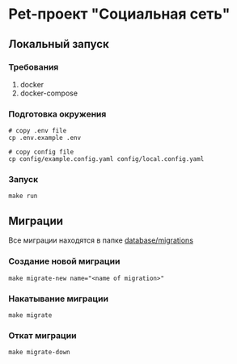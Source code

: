 # Pet-проект "Социальная сеть"

## Локальный запуск

### Требования

1. docker
2. docker-compose

### Подготовка окружения

```
# copy .env file
cp .env.example .env

# copy config file
cp config/example.config.yaml config/local.config.yaml
```

### Запуск
```
make run
```

## Миграции

Все миграции находятся в папке [database/migrations](./database/migrations/)

### Создание новой миграции
```
make migrate-new name="<name of migration>"
```

### Накатывание миграции
```
make migrate
```

### Откат миграции
```
make migrate-down
```